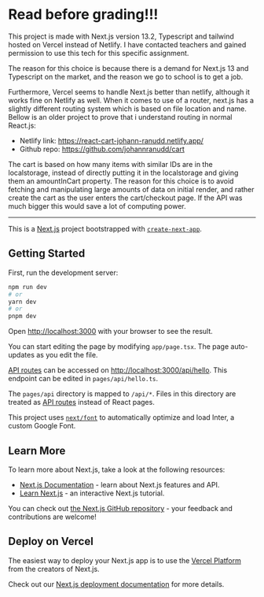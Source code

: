 # Read before grading!!!

This project is made with Next.js version 13.2, Typescript and tailwind hosted on Vercel instead of Netlify. I have contacted teachers and gained permission to use this tech for this specific assignment.

The reason for this choice is because there is a demand for Next.js 13 and Typescript on the market, and the reason we go to school is to get a job.

Furthermore, Vercel seems to handle Next.js better than netlify, although it works fine on Netlify as well.
When it comes to use of a router, next.js has a slightly different routing system which is based on file location and name. Bellow is an older project to prove that i understand routing in normal React.js:

- Netlify link: https://react-cart-johann-ranudd.netlify.app/
- Github repo: https://github.com/johannranudd/cart

The cart is based on how many items with similar IDs are in the localstorage, instead of directly putting it in the localstorage and giving them an amountInCart property.
The reason for this choice is to avoid fetching and manipulating large amounts of data on initial render, and rather create the cart as the user enters the cart/checkout page.
If the API was much bigger this would save a lot of computing power.

---

This is a [Next.js](https://nextjs.org/) project bootstrapped with [`create-next-app`](https://github.com/vercel/next.js/tree/canary/packages/create-next-app).

## Getting Started

First, run the development server:

```bash
npm run dev
# or
yarn dev
# or
pnpm dev
```

Open [http://localhost:3000](http://localhost:3000) with your browser to see the result.

You can start editing the page by modifying `app/page.tsx`. The page auto-updates as you edit the file.

[API routes](https://nextjs.org/docs/api-routes/introduction) can be accessed on [http://localhost:3000/api/hello](http://localhost:3000/api/hello). This endpoint can be edited in `pages/api/hello.ts`.

The `pages/api` directory is mapped to `/api/*`. Files in this directory are treated as [API routes](https://nextjs.org/docs/api-routes/introduction) instead of React pages.

This project uses [`next/font`](https://nextjs.org/docs/basic-features/font-optimization) to automatically optimize and load Inter, a custom Google Font.

## Learn More

To learn more about Next.js, take a look at the following resources:

- [Next.js Documentation](https://nextjs.org/docs) - learn about Next.js features and API.
- [Learn Next.js](https://nextjs.org/learn) - an interactive Next.js tutorial.

You can check out [the Next.js GitHub repository](https://github.com/vercel/next.js/) - your feedback and contributions are welcome!

## Deploy on Vercel

The easiest way to deploy your Next.js app is to use the [Vercel Platform](https://vercel.com/new?utm_medium=default-template&filter=next.js&utm_source=create-next-app&utm_campaign=create-next-app-readme) from the creators of Next.js.

Check out our [Next.js deployment documentation](https://nextjs.org/docs/deployment) for more details.
